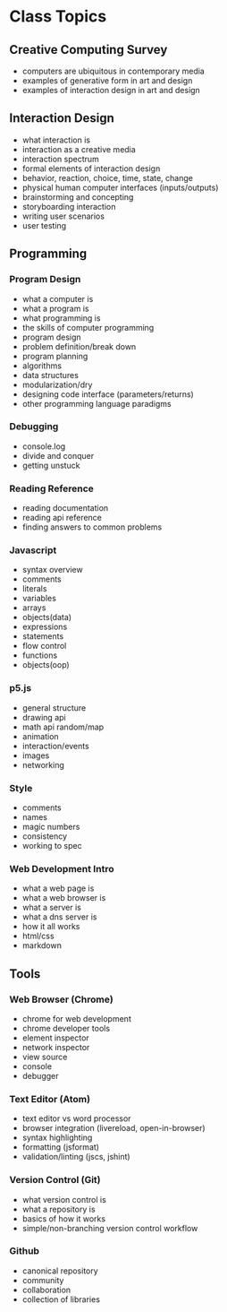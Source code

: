 # Class Topics

## Creative Computing Survey
- computers are ubiquitous in contemporary media
- examples of generative form in art and design
- examples of interaction design in art and design


## Interaction Design
- what interaction is
- interaction as a creative media
- interaction spectrum
- formal elements of interaction design
- behavior, reaction, choice, time, state, change
- physical human computer interfaces (inputs/outputs)
- brainstorming and concepting 
- storyboarding interaction
- writing user scenarios
- user testing


## Programming

### Program Design 
- what a computer is
- what a program is
- what programming is
- the skills of computer programming
- program design
- problem definition/break down
- program planning
- algorithms
- data structures
- modularization/dry
- designing code interface (parameters/returns)
- other programming language paradigms


### Debugging
- console.log
- divide and conquer
- getting unstuck


### Reading Reference
- reading documentation
- reading api reference
- finding answers to common problems


### Javascript
- syntax overview
- comments
- literals
- variables
- arrays
- objects(data)
- expressions
- statements
- flow control
- functions
- objects(oop)


### p5.js
- general structure
- drawing api
- math api random/map
- animation
- interaction/events
- images
- networking


### Style
- comments
- names
- magic numbers
- consistency
- working to spec


### Web Development Intro
- what a web page is
- what a web browser is
- what a server is
- what a dns server is
- how it all works
- html/css
- markdown


## Tools

### Web Browser (Chrome)
- chrome for web development
- chrome developer tools
- element inspector
- network inspector
- view source
- console
- debugger

### Text Editor (Atom)
- text editor vs word processor
- browser integration (livereload, open-in-browser)
- syntax highlighting
- formatting (jsformat)
- validation/linting (jscs, jshint)

### Version Control (Git)
- what version control is
- what a repository is
- basics of how it works
- simple/non-branching version control workflow

### Github
- canonical repository
- community
- collaboration
- collection of libraries









